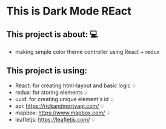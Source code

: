 # This is Dark Mode REact

## This project is about: 💻
- making simple color theme controller using React + redux

## This project is using:
- React: for creating html-layout and basic logic 💡
- redux: for storing elements 💡
- uuid: for creating unique element's id 💡
- api: https://rickandmortyapi.com/ 💡
- mapbox: https://www.mapbox.com/ 💡
- leafletjs: https://leafletjs.com/ 💡
